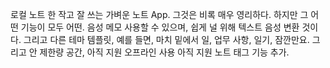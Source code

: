 로컬 노트 한 작고 잘 쓰는 가벼운 노트 App.
그것은 비록 매우 영리하다. 하지만 그 어떤 기능이 모두 어떤.
음성 메모 사용할 수 있으며, 쉽게 널 위해 텍스트 음성 변환 것이다.
그리고 다른 테마 템플릿, 예를 들면, 마치 밑에서 일, 업무 사항, 일기, 잠깐만요.
그리고 안 제한량 공간, 아직 지원 오프라인 사용 아직 지원 노트 태그 기능 추가.

